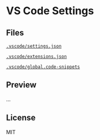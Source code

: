 # VS Code Settings

## Files

[`.vscode/settings.json`](./.vscode/settings.json)

[`.vscode/extensions.json`](./.vscode/extensions.json)

[`.vscode/global.code-snippets`](./.vscode/global.code-snippets)

## Preview

...

## License

MIT
